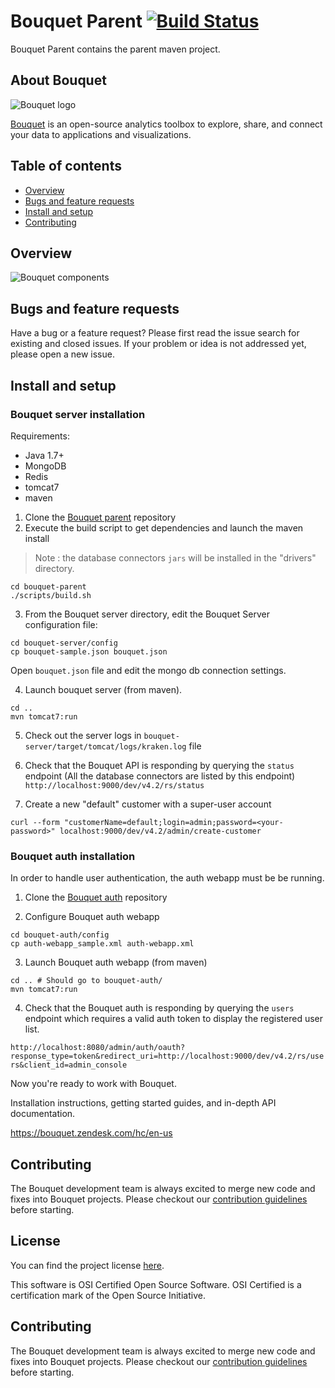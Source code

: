 # Bouquet Parent [![Build Status](https://travis-ci.org/openbouquet/bouquet-parent.svg?branch=master)](https://travis-ci.org/openbouquet/bouquet-parent)

Bouquet Parent contains the parent maven project.

## About Bouquet

![Bouquet logo](https://p3.zdassets.com/hc/settings_assets/734011/200131331/Ctg9MxzHvBc0pLSmLyIebg-bouquet-logo.png)

[Bouquet](http://openbouquet.io) is an open-source analytics toolbox to explore, share, and connect your data to applications and visualizations.

## Table of contents

* [Overview](#overview)
* [Bugs and feature requests](#bugs-and-feature-requests)
* [Install and setup](#install-and-setup)
* [Contributing](#contributing)

## Overview

![Bouquet components](http://i.imgur.com/tZ32dNW.png)

## Bugs and feature requests

Have a bug or a feature request? Please first read the issue search for existing and closed issues. If your problem or idea is not addressed yet, please open a new issue.

## Install and setup

### Bouquet server installation

Requirements:

- Java 1.7+
- MongoDB
- Redis
- tomcat7
- maven

1. Clone the [Bouquet parent](https://github.com/openbouquet/bouquet-parent) repository
2. Execute the build script to get dependencies and launch the maven install

> Note : the database connectors `jars` will be installed in the "drivers" directory.

```
cd bouquet-parent
./scripts/build.sh
```

3. From the Bouquet server directory, edit the Bouquet Server configuration file:

```
cd bouquet-server/config
cp bouquet-sample.json bouquet.json
```

Open `bouquet.json` file and edit the mongo db connection settings.

4. Launch bouquet server (from maven).
```
cd ..
mvn tomcat7:run
```

5. Check out the server logs in `bouquet-server/target/tomcat/logs/kraken.log` file

6. Check that the Bouquet API is responding by querying the `status` endpoint (All the database connectors are listed by this endpoint) `http://localhost:9000/dev/v4.2/rs/status`

7. Create a new "default" customer with a super-user account

```
curl --form "customerName=default;login=admin;password=<your-password>" localhost:9000/dev/v4.2/admin/create-customer
```

### Bouquet auth installation

In order to handle user authentication, the auth webapp must be be running.

1. Clone the [Bouquet auth](https://github.com/openbouquet/bouquet-auth) repository

2. Configure Bouquet auth webapp

```
cd bouquet-auth/config
cp auth-webapp_sample.xml auth-webapp.xml
```
 
3. Launch Bouquet auth webapp (from maven)

```
cd .. # Should go to bouquet-auth/
mvn tomcat7:run
```

4. Check that the Bouquet auth is responding by querying the `users` endpoint which requires a valid auth token to display the registered user list.

`http://localhost:8080/admin/auth/oauth?response_type=token&redirect_uri=http://localhost:9000/dev/v4.2/rs/users&client_id=admin_console`

Now you're ready to work with Bouquet.

Installation instructions, getting started guides, and in-depth API documentation.

https://bouquet.zendesk.com/hc/en-us

## Contributing

The Bouquet development team is always excited to merge new code and fixes into Bouquet projects. Please checkout our [contribution guidelines](CONTRIBUTING.md) before starting.

## License

You can find the project license [here](LICENSE.txt).

This software is OSI Certified Open Source Software.
OSI Certified is a certification mark of the Open Source Initiative.

## Contributing

The Bouquet development team is always excited to merge new code and fixes into Bouquet projects. Please checkout our [contribution guidelines](CONTRIBUTING.md) before starting.

